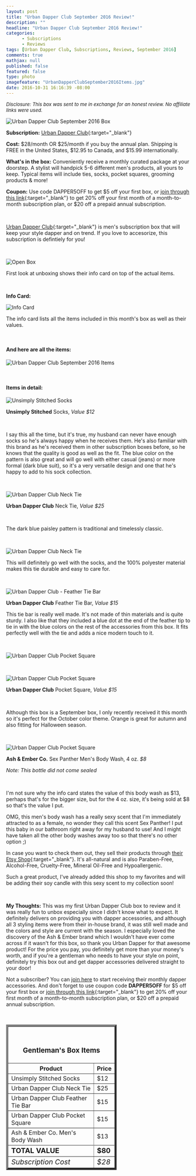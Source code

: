 ```yaml
---
layout: post
title: "Urban Dapper Club September 2016 Review!"
description: ""
headline: "Urban Dapper Club September 2016 Review!"
categories: 
      - Subscriptions
      - Reviews
tags: [Urban Dapper Club, Subscriptions, Reviews, September 2016]
comments: true
mathjax: null
published: false
featured: false
type: photo
imagefeature: "UrbanDapperClubSeptember2016Items.jpg"
date: 2016-10-31 16:16:39 -08:00
---
```


<i><font size="2">Disclosure: This box was sent to me in exchange for an honest review. No affiliate links were used.</font></i>

![Urban Dapper Club September 2016 Box](http://whatsupmailbox.com/images/UrbanDapperClubSeptember2016Box.jpg)

**Subscription:** [Urban Dapper Club](https://www.urbandapperclub.com){:target="_blank"}

**Cost:** $28/month OR $25/month if you buy the annual plan. Shipping is FREE in the United States, $12.95 to Canada, and $15.99 internationally.

**What's in the box:** Conveniently receive a monthly curated package at your doorstep. A stylist will handpick 5-6 different men's products, all yours to keep. Typical items will include ties, socks, pocket squares, grooming products & more!

**Coupon:** Use code DAPPER5OFF to get $5 off your first box, or [join through this link](http://urbandapperclub.refr.cc/4NTQL2B){:target="_blank"} to get 20% off your first month of a month-to-month subscription plan, or $20 off a prepaid annual subscription.

<br>

[Urban Dapper Club](http://mbsy.co/d7GnS"){:target="_blank"} is men's subscription box that will keep your style dapper and on trend. If you love to accesorize, this subscription is defintiely for you!

<br>


![Open Box](http://whatsupmailbox.com/images/UrbanDapperClubSeptember2016OpenBox.jpg)

First look at unboxing shows their info card on top of the actual items.

<br>

<p><b>Info Card:</b></p>

![Info Card](http://whatsupmailbox.com/images/UrbanDapperClubSeptember2016Info.jpg)

The info card lists all the items included in this month's box as well as their values.

<br>

<H4>And here are all the items:</H4>

![Urban Dapper Club September 2016 Items](http://whatsupmailbox.com/images/UrbanDapperClubSeptember2016Items.jpg)

<br>

<H4>Items in detail:</H4>

![Unsimply Stitched Socks](http://whatsupmailbox.com/images/UrbanDapperClubSeptember2016UnsimplyStitchedSocks.jpg)

**Unsimply Stitched** Socks, *Value $12*

<br>

I say this all the time, but it's true, my husband can never have enough socks so he's always happy when he receives them. He's also familiar with this brand as he's received them in other subscription boxes before, so he knows that the quality is good as well as the fit. The blue color on the pattern is also great and will go well with either casual (jeans) or more formal (dark blue suit), so it's a very versatile design and one that he's happy to add to his sock collection.

<br>

![Urban Dapper Club Neck Tie](http://whatsupmailbox.com/images/UrbanDapperClubSeptember2016NeckTie.jpg)

**Urban Dapper Club** Neck Tie, *Value $25*

<br>

The dark blue paisley pattern is traditional and timelessly classic.

<br>

![Urban Dapper Club Neck Tie](http://whatsupmailbox.com/images/UrbanDapperClubSeptember2016NeckTie02.jpg)

This will definitely go well with the socks, and the 100% polyester material makes this tie durable and easy to care for.

<br>

![Urban Dapper Club - Feather Tie Bar](http://whatsupmailbox.com/images/UrbanDapperClubSeptember2016FeatherTieBar.jpg)

**Urban Dapper Club** Feather Tie Bar, *Value $15*

This tie bar is really well made. It's not made of thin materials and is quite sturdy. I also like that they included a blue dot at the end of the feather tip to tie in with the blue colors on the rest of the accessories from this box. It fits perfectly well with the tie and adds a nice modern touch to it.

<br>

![Urban Dapper Club Pocket Square](http://whatsupmailbox.com/images/UrbanDapperClubSeptember2016PocketSquare.jpg)

<br>

![Urban Dapper Club Pocket Square](http://whatsupmailbox.com/images/UrbanDapperClubSeptember2016PocketSquare02.jpg)

**Urban Dapper Club** Pocket Square, *Value $15*

<br>

Although this box is a September box, I only recently received it this month so it's perfect for the October color theme. Orange is great for autumn and also fitting for Halloween season.

<br>

![Urban Dapper Club Pocket Square](http://whatsupmailbox.com/images/UrbanDapperClubSeptember2016AshEmberCoSexPantherMensBodyWash.jpg)

**Ash & Ember Co.** Sex Panther Men's Body Wash, 4 oz. *$8*

*Note: This bottle did not come sealed*

<br>

I'm not sure why the info card states the value of this body wash as $13, perhaps that's for the bigger size, but for the 4 oz. size, it's being sold at $8 so that's the value I put.

OMG, this men's body wash has a really sexy scent that I'm immediately attracted to as a female, no wonder they call this scent Sex Panther! I put this baby in our bathroom right away for my husband to use! And I might have taken all the other body washes away too so that there's no other option ;)

In case you want to check them out, they sell their products through [their Etsy Shop](https://www.etsy.com/shop/ashandemberstudios?ref=l2-shop-info-avatar){:target="_blank"}. It's all-natural and is also Paraben-Free, Alcohol-Free, Cruelty-Free, Mineral Oil-Free and Hypoallergenic.

Such a great product, I've already added this shop to my favorites and will be adding their soy candle with this sexy scent to my collection soon!

<br>

<i class="icon-exclamation-sign"></i> **My Thoughts:** This was my first Urban Dapper Club box to review and it was really fun to unbox especially since I didn't know what to expect. It definitely delivers on providing you with dapper accessories, and although all 3 styling items were from their in-house brand, it was still well made and the colors and style are current with the season. I especially loved the discovery of the Ash & Ember brand which I wouldn't have ever come across if it wasn't for this box, so thank you Urban Dapper for that awesome product! For the price you pay, you definitely get more than your money's worth, and if you're a gentleman who needs to have your style on point, definitely try this box out and get dapper accessories delivered straight to your door!

Not a subscriber? You can [join here](https://www.urbandapperclub.com) to start receiving their monthly dapper accessories. And don't forget to use coupon code **DAPPER5OFF** for $5 off your first box or [join through this link](http://urbandapperclub.refr.cc/4NTQL2B){:target="_blank"} to get 20% off your first month of a month-to-month subscription plan, or $20 off a prepaid annual subscription.

<br>

<TABLE  BORDER="5" style="width:60%">
   <TR>
      <TH COLSPAN="2">
         <H3><BR><center>Gentleman's Box Items</center></H3>
      </TH>
   </TR>
      <TH>Product</TH>
      <TH>Price</TH>
  <TR>
      <TD>Unsimply Stitched Socks</TD>
      <TD>$12</TD>
   </TR>
   <TR>
      <TD>Urban Dapper Club Neck Tie</TD>
      <TD>$25</TD>
   </TR>
  <TR>
      <TD>Urban Dapper Club Feather Tie Bar</TD>
      <TD>$15</TD>
   </TR>
   <TR>
      <TD>Urban Dapper Club Pocket Square</TD>
      <TD>$15</TD>
   </TR>
   <TR>
      <TD>Ash & Ember Co. Men's Body Wash</TD>
      <TD>$13</TD>
   </TR>
   <TR>
   <TR>
      <TD><b><big>TOTAL VALUE</big></b></TD>
      <TD><b><big>$80</big></b></TD>
   </TR>
   <TR>
      <TD><i><big>Subscription Cost</big></i></TD>
      <TD><i><big>$28</big></i></TD>
   </TR>
</TABLE>
